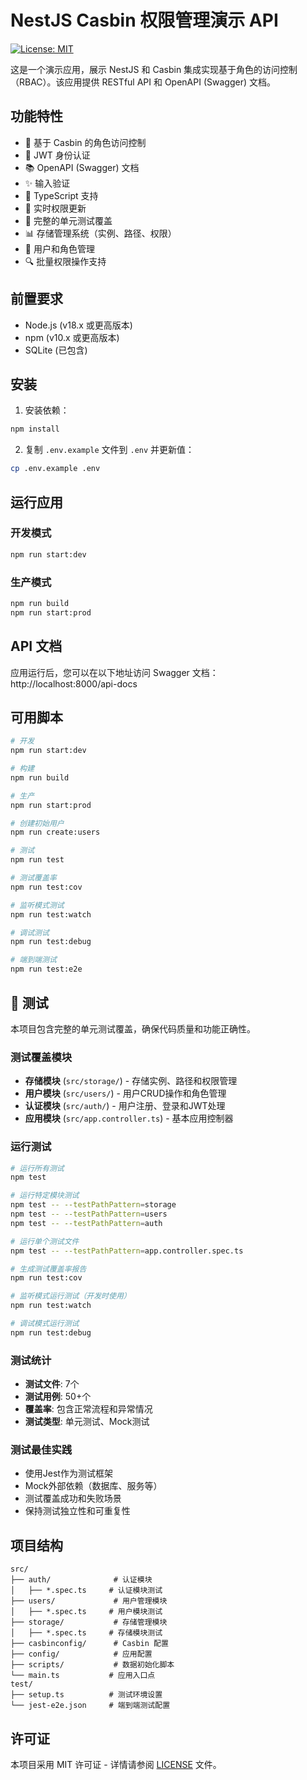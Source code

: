# NestJS Casbin 权限管理演示 API

[![License: MIT](https://img.shields.io/badge/License-MIT-yellow.svg)](https://opensource.org/licenses/MIT)

这是一个演示应用，展示 NestJS 和 Casbin 集成实现基于角色的访问控制（RBAC）。该应用提供 RESTful API 和 OpenAPI (Swagger) 文档。

## 功能特性

- 🔐 基于 Casbin 的角色访问控制
- 🔑 JWT 身份认证
- 📚 OpenAPI (Swagger) 文档
- ✨ 输入验证
- 🎯 TypeScript 支持
- 🔄 实时权限更新
- 🧪 完整的单元测试覆盖
- 📊 存储管理系统（实例、路径、权限）
- 👥 用户和角色管理
- 🔍 批量权限操作支持

## 前置要求

- Node.js (v18.x 或更高版本)
- npm (v10.x 或更高版本)
- SQLite (已包含)

## 安装

1. 安装依赖：
```bash
npm install
```

2. 复制 `.env.example` 文件到 `.env` 并更新值：
```bash
cp .env.example .env
```

## 运行应用

### 开发模式
```bash
npm run start:dev
```

### 生产模式
```bash
npm run build
npm run start:prod
```

## API 文档

应用运行后，您可以在以下地址访问 Swagger 文档：
http://localhost:8000/api-docs

## 可用脚本

```bash
# 开发
npm run start:dev

# 构建
npm run build

# 生产
npm run start:prod

# 创建初始用户
npm run create:users

# 测试
npm run test

# 测试覆盖率
npm run test:cov

# 监听模式测试
npm run test:watch

# 调试测试
npm run test:debug

# 端到端测试
npm run test:e2e
```

## 🧪 测试

本项目包含完整的单元测试覆盖，确保代码质量和功能正确性。

### 测试覆盖模块

- **存储模块** (`src/storage/`) - 存储实例、路径和权限管理
- **用户模块** (`src/users/`) - 用户CRUD操作和角色管理
- **认证模块** (`src/auth/`) - 用户注册、登录和JWT处理
- **应用模块** (`src/app.controller.ts`) - 基本应用控制器

### 运行测试

```bash
# 运行所有测试
npm test

# 运行特定模块测试
npm test -- --testPathPattern=storage
npm test -- --testPathPattern=users
npm test -- --testPathPattern=auth

# 运行单个测试文件
npm test -- --testPathPattern=app.controller.spec.ts

# 生成测试覆盖率报告
npm run test:cov

# 监听模式运行测试（开发时使用）
npm run test:watch

# 调试模式运行测试
npm run test:debug
```

### 测试统计

- **测试文件**: 7个
- **测试用例**: 50+个
- **覆盖率**: 包含正常流程和异常情况
- **测试类型**: 单元测试、Mock测试

### 测试最佳实践

- 使用Jest作为测试框架
- Mock外部依赖（数据库、服务等）
- 测试覆盖成功和失败场景
- 保持测试独立性和可重复性

## 项目结构

```
src/
├── auth/              # 认证模块
│   ├── *.spec.ts     # 认证模块测试
├── users/             # 用户管理模块
│   ├── *.spec.ts     # 用户模块测试
├── storage/           # 存储管理模块
│   ├── *.spec.ts     # 存储模块测试
├── casbinconfig/      # Casbin 配置
├── config/            # 应用配置
├── scripts/           # 数据初始化脚本
└── main.ts           # 应用入口点
test/
├── setup.ts          # 测试环境设置
└── jest-e2e.json     # 端到端测试配置
```

## 许可证

本项目采用 MIT 许可证 - 详情请参阅 [LICENSE](../LICENSE) 文件。
